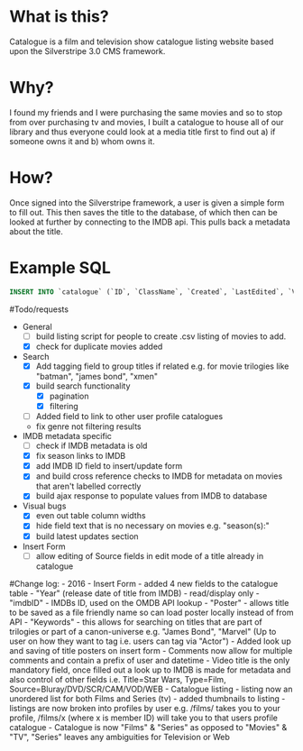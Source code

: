 # What is this?
Catalogue is a film and television show catalogue listing website based upon the Silverstripe 3.0 CMS framework.

# Why?
I found my friends and I were purchasing the same movies and so to stop from over purchasing tv and movies, I built a catalogue to house all of our library and thus everyone could look at a media title first to find out a) if someone owns it and b) whom owns it.

# How?
Once signed into the Silverstripe framework, a user is given a simple form to fill out. This then saves the title to the database, of which then can be looked at further by connecting to the IMDB api. This pulls back a metadata about the title.

# Example SQL

```sql
INSERT INTO `catalogue` (`ID`, `ClassName`, `Created`, `LastEdited`, `Video_title`, `Video_type`, `Genre`, `Seasons`, `Status`, `Source`, `Quality`, `Owner`, `Comments`, `Wanted_by`, `Last_updated`) VALUES (1, 'Catalogue', '2014-03-18 22:03:08', '2014-03-18 22:03:08', 'Breaking Bad', 'TV', 'Drama | Crime', 'Season 1 | Season 2 | Season 3 | Season 4 | Season 5', 'Downloaded', 'HDTV', '720p', '1', 'later seasons HDTV 720p', NULL, '2014-03-18 22:03:08', 'Drugs , Bryan Cranston', `breakingBad.jpg`, 'tt0903747', '2008-2013';
```

#Todo/requests
  - General
	  - [ ] build listing script for people to create .csv listing of movies to add.
	  - [x]  check for duplicate movies added
  - Search
      - [x] Add tagging field to group titles if related e.g. for movie trilogies like "batman", "james bond", "xmen"
      - [x] build search functionality
        - [x]  pagination
        - [x]  filtering
	  - [ ] Added field to link to other user profile catalogues
	  - fix genre not filtering results
  - IMDB metadata specific
      - [ ]  check if IMDB metadata is old
      - [x]  fix season links to IMDB
      - [x]  add IMDB ID field to insert/update form
      - [x]  and build cross reference checks to IMDB for metadata on movies that aren't labelled correctly
      - [x]  build ajax response to populate values from IMDB to database
  - Visual bugs
      - [x] even out table column widths
      - [x] hide field text that is no necessary on movies e.g. "season(s):"
      - [x] build latest updates section
  - Insert Form
      - [ ] allow editing of Source fields in edit mode of a title already in catalogue

#Change log: 
     - 2016
	   - Insert Form
	     - added 4 new fields to the catalogue table
	     - "Year" (release date of title from IMDB) - read/display only
		 - "imdbID" - IMDBs ID, used on the OMDB API lookup
		 - "Poster" - allows title to be saved as a file friendly name so can load poster locally instead of from API
		 - "Keywords" - this allows for searching on titles that are part of trilogies or part of a canon-universe e.g. "James Bond", "Marvel" (Up to user on how they want to tag i.e. users can tag via "Actor")
		 - Added look up and saving of title posters on insert form
		 - Comments now allow for multiple comments and contain a prefix of user and datetime
		 - Video title is the only mandatory field, once filled out a look up to IMDB is made for metadata and also control of other fields i.e. Title=Star Wars, Type=Film, Source=Bluray/DVD/SCR/CAM/VOD/WEB
	   - Catalogue listing
         - listing now an unordered list for both Films and Series (tv)
	     - added thumbnails to listing
		 - listings are now broken into profiles by user e.g. /films/ takes you to your profile, /films/x (where x is member ID) will take you to that users profile catalogue
	   - Catalogue is now "Films" &  "Series" as opposed to "Movies" & "TV", "Series" leaves any ambiguities for Television or Web
